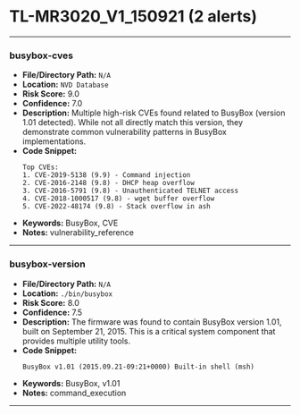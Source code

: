 # TL-MR3020_V1_150921 (2 alerts)

---

### busybox-cves

- **File/Directory Path:** `N/A`
- **Location:** `NVD Database`
- **Risk Score:** 9.0
- **Confidence:** 7.0
- **Description:** Multiple high-risk CVEs found related to BusyBox (version 1.01 detected). While not all directly match this version, they demonstrate common vulnerability patterns in BusyBox implementations.
- **Code Snippet:**
  ```
  Top CVEs:
  1. CVE-2019-5138 (9.9) - Command injection
  2. CVE-2016-2148 (9.8) - DHCP heap overflow
  3. CVE-2016-5791 (9.8) - Unauthenticated TELNET access
  4. CVE-2018-1000517 (9.8) - wget buffer overflow
  5. CVE-2022-48174 (9.8) - Stack overflow in ash
  ```
- **Keywords:** BusyBox, CVE
- **Notes:** vulnerability_reference

---
### busybox-version

- **File/Directory Path:** `N/A`
- **Location:** `./bin/busybox`
- **Risk Score:** 8.0
- **Confidence:** 7.5
- **Description:** The firmware was found to contain BusyBox version 1.01, built on September 21, 2015. This is a critical system component that provides multiple utility tools.
- **Code Snippet:**
  ```
  BusyBox v1.01 (2015.09.21-09:21+0000) Built-in shell (msh)
  ```
- **Keywords:** BusyBox, v1.01
- **Notes:** command_execution

---
